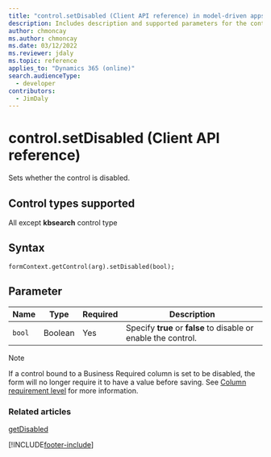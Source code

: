 ```yaml
---
title: "control.setDisabled (Client API reference) in model-driven apps| MicrosoftDocs"
description: Includes description and supported parameters for the control.setDisabled method.
author: chmoncay
ms.author: chmoncay
ms.date: 03/12/2022
ms.reviewer: jdaly
ms.topic: reference
applies_to: "Dynamics 365 (online)"
search.audienceType: 
  - developer
contributors:
  - JimDaly
---
```

# control.setDisabled (Client API reference)



Sets whether the control is disabled.

## Control types supported

All except **kbsearch** control type

## Syntax

`formContext.getControl(arg).setDisabled(bool);`

## Parameter

|Name|Type|Required|Description|
|--|--|--|--|
|`bool`|Boolean|Yes|Specify **true** or **false** to disable or enable the control.|

> [!NOTE]
> If a control bound to a Business Required column is set to be disabled, the form will no longer require it to have a value before saving. See [Column requirement level](../../../../data-platform/entity-attribute-metadata.md#column-requirement-level) for more information.

### Related articles

[getDisabled](getDisabled.md)





[!INCLUDE[footer-include](../../../../../includes/footer-banner.md)]
